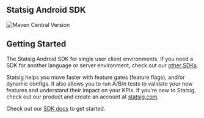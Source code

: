 ## Statsig Android SDK

![Maven Central Version](https://img.shields.io/maven-central/v/com.statsig/android-sdk)


## Getting Started
The Statsig Android SDK for single user client environments. If you need a SDK for another language or server environment, check out our [other SDKs](https://docs.statsig.com/#sdks).

Statsig helps you move faster with feature gates (feature flags), and/or dynamic configs. It also allows you to run A/B/n tests to validate your new features and understand their impact on your KPIs. If you're new to Statsig, check out our product and create an account at [statsig.com](https://www.statsig.com).

Check out our [SDK docs](https://docs.statsig.com/client/androidClientSDK) to get started.
